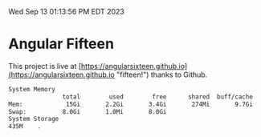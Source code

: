 Wed Sep 13 01:13:56 PM EDT 2023

# Angular Fifteen


This project is live at [https://angularsixteen.github.io](https://angularsixteen.github.io "fifteen!") thanks to Github.

```bash
System Memory
               total        used        free      shared  buff/cache   available
Mem:            15Gi       2.2Gi       3.4Gi       274Mi       9.7Gi        12Gi
Swap:          8.0Gi       1.0Mi       8.0Gi
System Storage
435M	.
